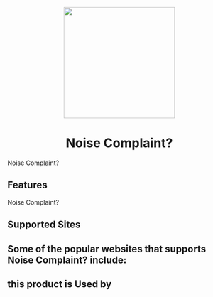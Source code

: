 <p align="center"><img src="https://user-images.githubusercontent.com/126821979/236059053-9522a313-c5db-48ef-9611-6c32a0c77f36.png"
height="250"></p>

<h1 align="center">Noise Complaint?</h1>


Noise Complaint?

## Features

Noise Complaint?

## Supported Sites



## Some of the popular websites that supports Noise Complaint? include:



## this product is Used by

